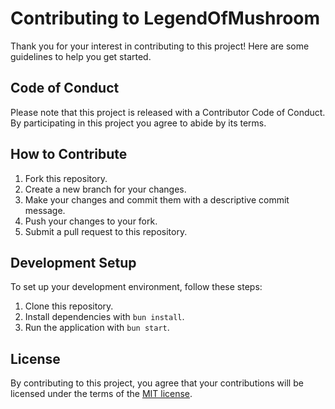 # Contributing to LegendOfMushroom

Thank you for your interest in contributing to this project! Here are some guidelines to help you get started.

## Code of Conduct

Please note that this project is released with a Contributor Code of Conduct. By participating in this project you agree to abide by its terms.

## How to Contribute

1. Fork this repository.
2. Create a new branch for your changes.
3. Make your changes and commit them with a descriptive commit message.
4. Push your changes to your fork.
5. Submit a pull request to this repository.

## Development Setup

To set up your development environment, follow these steps:

1. Clone this repository.
2. Install dependencies with `bun install`.
3. Run the application with `bun start`.

## License

By contributing to this project, you agree that your contributions will be licensed under the terms of the [MIT license](./LICENSE).
